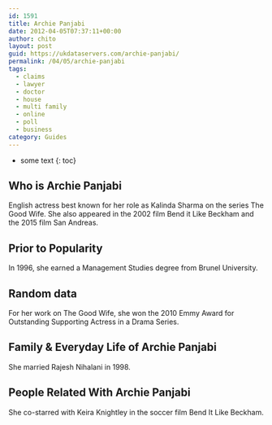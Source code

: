```yaml
---
id: 1591
title: Archie Panjabi
date: 2012-04-05T07:37:11+00:00
author: chito
layout: post
guid: https://ukdataservers.com/archie-panjabi/
permalink: /04/05/archie-panjabi
tags:
  - claims
  - lawyer
  - doctor
  - house
  - multi family
  - online
  - poll
  - business
category: Guides
---
```


* some text
{: toc}


## Who is  Archie Panjabi
                  
                  
                  
English actress best known for her role as Kalinda Sharma on the series The Good Wife. She also appeared in the 2002 film Bend it Like Beckham and the 2015 film San Andreas.
                  
                
                
                
## Prior to Popularity 
                  
                  
                  
In 1996, she earned a Management Studies degree from Brunel University.
                  
                
                
                
## Random data 
                  
                  
                  
For her work on The Good Wife, she won the 2010 Emmy Award for Outstanding Supporting Actress in a Drama Series.
                  
                
                
                
## Family & Everyday Life of Archie Panjabi
                  
                  
                  
She married Rajesh Nihalani in 1998.
                  
                
                
                
## People Related With  Archie Panjabi
                  
                  
                  
She co-starred with Keira Knightley in the soccer film Bend It Like Beckham.
                  
                
              
            
          
          
          
    
    
  
